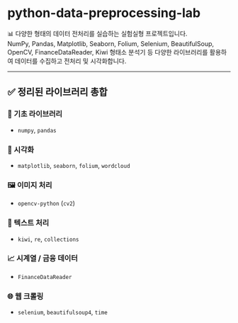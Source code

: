 # python-data-preprocessing-lab

📊 다양한 형태의 데이터 전처리를 실습하는 실험실형 프로젝트입니다.  
NumPy, Pandas, Matplotlib, Seaborn, Folium, Selenium, BeautifulSoup, OpenCV, FinanceDataReader, Kiwi 형태소 분석기 등 다양한 라이브러리를 활용하여 데이터를 수집하고 전처리 및 시각화합니다.

---

## ✅ 정리된 라이브러리 총합

### 🧱 기초 라이브러리
- `numpy`, `pandas`

### 🎨 시각화
- `matplotlib`, `seaborn`, `folium`, `wordcloud`

### 🖼 이미지 처리
- `opencv-python` (`cv2`)

### 📝 텍스트 처리
- `kiwi`, `re`, `collections`

### 📈 시계열 / 금융 데이터
- `FinanceDataReader`

### 🌐 웹 크롤링
- `selenium`, `beautifulsoup4`, `time`
